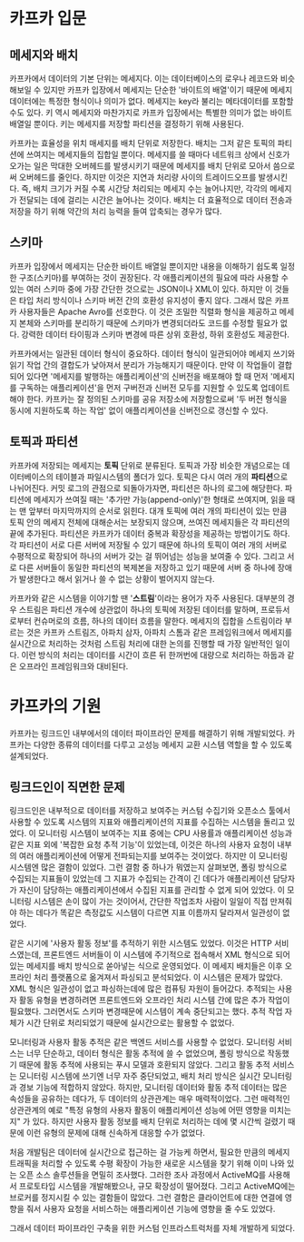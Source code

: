 # 카프카 입문
## 메세지와 배치
카프카에서 데이터의 기본 단위는 메세지다. 이는 데이터베이스의 로우나 레코드와 비슷해보일 수 있지만 카프카 입장에서 메세지는 단순한 '바이트의 배열'이기 때문에 메세지 데이터에는 특정한 형식이나 의미가 없다. 메세지는 key라 불리는 메타데이터를 포함할 수도 있다. 키 역시 메세지와 마찬가지로 카프카 입장에서는 특별한 의미가 없는 바이트 배열일 뿐이다. 키는 메세지를 저장할 파티션을 결정하기 위해 사용된다. 

카프카는 효율성을 위치 매세지를 배치 단위로 저장한다. 배치는 그저 같은 토픽의 파티션에 쓰여지는 메세지들의 집합일 뿐이다. 메세지를 쓸 때마다 네트워크 상에서 신호가 오가는 일은 막대한 오버헤드를 발생시키기 때문에 메세지를 배치 단위로 모아서 씀으로써 오버헤드를 줄인다. 하지만 이것은 지연과 처리량 사이의 트레이드오프를 발생시킨다. 즉, 배치 크기가 커질 수록 시간당 처리되는 메세지 수는 늘어나지만, 각각의 메세지가 전달되는 데에 걸리는 시간은 늘어나는 것이다. 배치는 더 효율적으로 데이터 전송과 저장을 하기 위해 약간의 처리 능력을 들여 압축되는 경우가 많다. 

## 스키마
카프카 입장에서 메세지는 단순한 바이트 배열일 뿐이지만 내용을 이해하기 쉽도록 일정한 구조(스키마)를 부여하는 것이 권장된다. 각 애플리케이션의 필요에 따라 사용할 수 있는 여러 스키마 중에 가장 간단한 것으로는 JSON이나 XML이 있다. 하지만 이 것들은 타입 처리 방식이나 스키마 버전 간의 호환성 유지성이 좋지 않다. 그래서 많은 카프카 사용자들은 Apache Avro를 선호한다. 이 것은 조밀한 직렬화 형식을 제공하고 메세지 본체와 스키마를 분리하기 때문에 스키마가 변경되더라도 코드를 수정할 필요가 없다. 강력한 데이터 타이핑과 스키마 변경에 따른 상위 호환성, 하위 호환성도 제공한다.

카프카에서는 일관된 데이터 형식이 중요하다. 데이터 형식이 일관되어야 메세지 쓰기와 읽기 작업 간의 결합도가 낮아져서 분리가 가능해지기 때문이다. 만약 이 작업들이 결합되어 있다면 '메세지를 발행하는 애플리케이션'의 신버전을 배포해야 할 때 먼저 '메세지를 구독하는 애플리케이션'을 먼저 구버전과 신버전 모두를 지원할 수 있도록 업데이트 해야 한다. 카프카는 잘 정의된 스키마를 공유 저장소에 저장함으로써 '두 버전 형식을 동시에 지원하도록 하는 작업' 없이 애플리케이션을 신버전으로 갱신할 수 있다. 

## 토픽과 파티션
카프카에 저장되는 메세지는 **토픽** 단위로 분류된다. 토픽과 가장 비슷한 개념으로는 데이터베이스의 테이블과 파일시스템의 폴더가 있다. 토픽은 다시 여러 개의 **파티션**으로 나뉘어진다. 커밋 로그의 관점으로 되돌아가자면, 파티션은 하나의 로그에 해당한다. 파티션에 메세지가 쓰여질 때는 '추가만 가능(append-only)'한 형태로 쓰여지며, 읽을 때는 맨 앞부터 마지막까지의 순서로 읽힌다. 대개 토픽에 여러 개의 파티션이 있는 만큼 토픽 안의 메세지 전체에 대해순서는 보장되지 않으며, 쓰여진 메세지들은 각 파티션의 끝에 추가된다. 파티션은 카프카가 데이터 중복과 확장성을 제공하는 방법이기도 하다. 각 파티션이 서로 다른 서버에 저장될 수 있기 때문에 하나의 토픽이 여러 개의 서버로 수평적으로 확장되어 하나의 서버가 갖는 걸 뛰어넘는 성능을 보여줄 수 있다. 그리고 서로 다른 서버들이 동일한 파티션의 복제본을 저장하고 있기 때문에 서버 중 하나에 장애가 발생한다고 해서 읽거나 쓸 수 없는 상황이 벌어지지 않는다.

카프카와 같은 시스템을 이야기할 땐 '**스트림**'이라는 용어가 자주 사용된다. 대부분의 경우 스트림은 파티션 개수에 상관없이 하나의 토픽에 저장된 데이터를 말하며, 프로듀서로부터 컨슈머로의 흐름, 하나의 데이터 흐름을 말한다. 메세지의 집합을 스트림이라 부르는 것은 카프카 스트림즈, 아파치 삼자, 아파치 스톰과 같은 프레임워크에서 메세지를 실시간으로 처리하는 것처럼 스트림 처리에 대한 논의를 진행할 때 가장 일반적인 일이다. 이런 방식의 처리는 데이터를 시간이 흐른 뒤 한꺼번에 대량으로 처리하는 하둡과 같은 오프라인 프레임워크와 대비된다. 


# 카프카의 기원
카프카는 링크드인 내부에서의 데이터 파이프라인 문제를 해결하기 위해 개발되었다. 카프카는 다양한 종류의 데이터를 다루고 고성능 메세지 교환 시스템 역할을 할 수 있도록 설계되었다.

## 링크드인이 직면한 문제
링크드인은 내부적으로 데이터를 저장하고 보여주는 커스텀 수집기와 오픈소스 툴에서 사용할 수 있도록 시스템의 지표와 애플리케이션의 지표를 수집하는 시스템을 돌리고 있었다. 이 모니터링 시스템이 보여주는 지표 중에는 CPU 사용률과 애플리케이션 성능과 같은 지표 외에 '복잡한 요청 추적 기능'이 있었는데, 이것은 하나의 사용자 요청이 내부의 여러 애플리케이션에 어떻게 전파되는지를 보여주는 것이었다. 하지만 이 모니터링 시스템엔 많은 결함이 있었다. 그런 결함 중 하나가 뭐였는지 살펴보면, 폴링 방식으로 수집되는 지표들이 있었는데 그 지표가 수집되는 간격이 긴 데다가 애플리케이션 담당자가 자신이 담당하는 애플리케이션에서 수집된 지표를 관리할 수 없게 되어 있었다. 이 모니터링 시스템은 손이 많이 가는 것이어서, 간단한 작업조차 사람이 일일이 직접 만져줘야 하는 데다가 똑같은 측정값도 시스템이 다르면 지표 이름까지 달라져서 일관성이 없었다. 

같은 시기에 '사용자 활동 정보'를 추적하기 위한 시스템도 있었다. 이것은 HTTP 서비스였는데, 프론트엔드 서버들이 이 시스템에 주기적으로 접속해서 XML 형식으로 되어 있는 메세지를 배치 방식으로 쏟아넣는 식으로 운영되었다. 이 메세지 배치들은 이후 오프라인 처리 플랫폼으로 옮겨져서 파싱되고 분석되었다. 이 시스템은 문제가 많았다. XML 형식은 일관성이 없고 파싱하는데에 많은 컴퓨팅 자원이 들어갔다. 추적되는 사용자 활동 유형을 변경하려면 프론트엔드와 오프라인 처리 시스템 간에 많은 추가 작업이 필요했다. 그러면서도 스키마 변경때문에 시스템이 계속 중단되고는 했다. 추적 작업 자체가 시간 단위로 처리되었기 때문에 실시간으로는 활용할 수 없었다.

모니터링과 사용자 활동 추적은 같은 백엔드 서비스를 사용할 수 없었다. 모니터링 서비스는 너무 단순하고, 데이터 형식은 활동 추적에 쓸 수 없었으며, 폴링 방식으로 작동했기 때문에 활동 추적에 사용되는 푸시 모델과 호환되지 않았다. 그리고 활동 추적 서비스는 모니터링 시스템에 쓰기엔 너무 자주 중단되었고, 배치 처리 방식은 실시간 모니터링과 경보 기능에 적합하지 않았다. 하지만, 모니터링 데이터와 활동 추적 데이터는 많은 속성들을 공유하는 데다가, 두 데이터의 상관관계는 매우 매력적이었다. 그런 매력적인 상관관계의 예로 "특정 유형의 사용자 활동이 애플리케이션 성능에 어떤 영향을 미치는지" 가 있다. 하지만 사용자 활동 정보를 배치 단위로 처리하는 데에 몇 시간씩 걸렸기 때문에 이런 유형의 문제에 대해 신속하게 대응할 수가 없었다.

처음 개발팀은 데이터에 실시간으로 접근하는 걸 가능케 하면서, 필요한 만큼의 메세지 트래픽을 처리할 수 있도록 수평 확장이 가능한 새로운 시스템을 찾기 위해 이미 나와 있는 오픈 소스 솔루션들을 면밀히 조사했다. 그러한 조사 과정에서 ActiveMQ를 사용해서 프로토타입 시스템을 개발해봤으나, 규모 확장성이 떨어졌다. 그리고 ActiveMQ에는 브로커를 정지시킬 수 있는 결함들이 많았다. 그런 결함은 클라이언트에 대한 연결에 영향을 줘서 사용자 요청을 서비스하는 애플리케이션 기능에 영향을 줄 수도 있었다. 

그래서 데이터 파이프라인 구축을 위한 커스텀 인프라스트럭처를 자체 개발하게 되었다.

